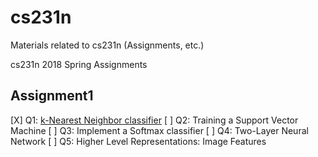 # cs231n
Materials related to cs231n (Assignments, etc.)

cs231n 2018 Spring Assignments

## Assignment1

[X] Q1: [k-Nearest Neighbor classifier](assignment1/knn.ipynb)
[ ] Q2: Training a Support Vector Machine
[ ] Q3: Implement a Softmax classifier
[ ] Q4: Two-Layer Neural Network
[ ] Q5: Higher Level Representations: Image Features
